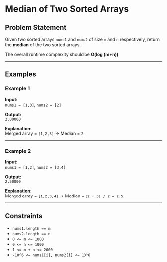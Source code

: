 # Median of Two Sorted Arrays

## Problem Statement

Given two sorted arrays `nums1` and `nums2` of size `m` and `n` respectively, return the **median** of the two sorted arrays.

The overall runtime complexity should be **O(log (m+n))**.

---

## Examples

### Example 1

**Input:**  
`nums1 = [1,3]`, `nums2 = [2]`

**Output:**  
`2.00000`

**Explanation:**  
Merged array = `[1,2,3]` → Median = `2`.

---

### Example 2

**Input:**  
`nums1 = [1,2]`, `nums2 = [3,4]`

**Output:**  
`2.50000`

**Explanation:**  
Merged array = `[1,2,3,4]` → Median = `(2 + 3) / 2 = 2.5`.

---

## Constraints

- `nums1.length == m`
- `nums2.length == n`
- `0 <= m <= 1000`
- `0 <= n <= 1000`
- `1 <= m + n <= 2000`
- `-10^6 <= nums1[i], nums2[i] <= 10^6`
